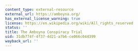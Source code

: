 ```yaml
---
content_type: external-resource
external_url: https://amboyna.org/
has_external_license_warning: true
license: https://en.wikipedia.org/wiki/All_rights_reserved
status: ''
title: The Amboyna Conspiracy Trial
uid: 31db774f-4f37-4d21-a7b6-ce066c044399
wayback_url: ''
---
```

